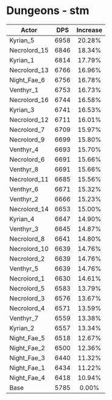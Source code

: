 # Dungeons - stm
| Actor | DPS | Increase |
|---|:---:|:---:|
|Kyrian_5|6958|20.28%|
|Necrolord_15|6846|18.34%|
|Kyrian_1|6814|17.79%|
|Necrolord_13|6766|16.96%|
|Night_Fae_6|6756|16.78%|
|Venthyr_1|6753|16.73%|
|Necrolord_16|6744|16.58%|
|Kyrian_3|6741|16.53%|
|Necrolord_12|6711|16.01%|
|Necrolord_7|6709|15.97%|
|Necrolord_9|6699|15.80%|
|Venthyr_4|6693|15.70%|
|Necrolord_6|6691|15.66%|
|Venthyr_8|6691|15.66%|
|Necrolord_11|6685|15.56%|
|Venthyr_6|6671|15.32%|
|Venthyr_2|6666|15.23%|
|Necrolord_14|6653|15.00%|
|Kyrian_4|6647|14.90%|
|Venthyr_3|6645|14.87%|
|Necrolord_8|6641|14.80%|
|Necrolord_10|6639|14.76%|
|Necrolord_2|6639|14.76%|
|Venthyr_5|6639|14.76%|
|Necrolord_1|6630|14.61%|
|Necrolord_5|6583|13.79%|
|Necrolord_3|6576|13.67%|
|Necrolord_4|6571|13.59%|
|Venthyr_7|6559|13.38%|
|Kyrian_2|6557|13.34%|
|Night_Fae_5|6518|12.67%|
|Night_Fae_2|6500|12.36%|
|Night_Fae_3|6440|11.32%|
|Night_Fae_1|6434|11.22%|
|Night_Fae_4|6418|10.94%|
|Base|5785|0.00%|
